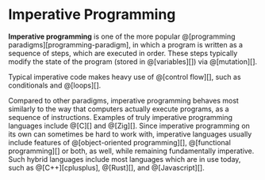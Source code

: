 # Imperative Programming

__Imperative programming__ is one of the more popular @[programming paradigms][programming-paradigm],
in which a program is written as a sequence of steps, which are executed in order.
These steps typically modify the state of the program (stored in @[variables][])
via @[mutation][].

Typical imperative code makes heavy use of @[control flow][], such as conditionals
and @[loops][].

Compared to other paradigms, imperative programming behaves most similarly to the
way that computers actually execute programs, as a sequence of instructions. Examples of
truly imperative programming languages include @[C][] and @[Zig][]. Since imperative
programming on its own can sometimes be hard to work with, imperative languages
usually include features of @[object-oriented programming][], @[functional programming][]
or both, as well, while remaining fundamentally imperative. Such hybrid languages
include most languages which are in use today, such as @[C++][cplusplus], @[Rust][],
and @[Javascript][].
